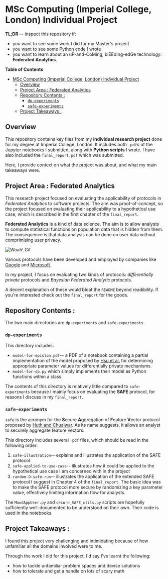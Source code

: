 # MSc Computing (Imperial College, London) Individual Project

**TL;DR** -- inspect this repository if:
* you want to see some work I did for my Master's project
* you want to see some Python code I wrote
* you want to learn about an uP-and-CoMing, blEEdIng-edGe technology: **Federated Analytics**.

**Table of Contents**
- [MSc Computing (Imperial College, London) Individual Project](#msc-computing-imperial-college-london-individual-project)
  - [Overview](#overview)
  - [Project Area : Federated Analytics](#project-area--federated-analytics)
  - [Repository Contents :](#repository-contents-)
    - [`dp-experiments`](#dp-experiments)
    - [`safe-experiments`](#safe-experiments)
  - [Project Takeaways :](#project-takeaways-)

## Overview

This repository contains key files from my **individual research project** done for my degree at Imperial College, London. It includes both `.pdf`s of the Jupyter notebooks I submitted, along with **Python scripts** I wrote. I have also included the `final_report.pdf` which was submitted.

Here, I provide context on what the project was about, and what my main takeaways were.

## Project Area : Federated Analytics

This research project focused on evaluating the applicability of protocols in *Federated Analytics* to software projects. The aim was proof-of-concept, so the project focused on evaluating their applicability to a hypothetical use case, which is described in the first chapter of the `final_report`. 

**Federated Analytics** is a kind of data science. The aim is to allow analysts to compute statistical functions on population data that is hidden from them. The consequence is that data analysis can be done on user data without comprimising user privacy. 

![Woah! Gif](https://media.giphy.com/media/oYtVHSxngR3lC/giphy.gif)

Various protocols have been developed and employed by companies like [Google](https://ai.googleblog.com/2020/05/federated-analytics-collaborative-data.html) and [Microsoft](https://www.microsoft.com/en-us/research/blog/collecting-telemetry-data-privately/).

In my project, I focus on evaluating two kinds of protocols: *differentially private* protocols and *Bayesian Federated Analytic* protocols. 

A decent explanation of these would bloat the `README` beyond readibility. If you're interested check out the `final_report` for the goods.  

## Repository Contents :

The two main directories are `dp-experiments` and `safe-experiments`. 

### `dp-experiments` 

This directory includes:
* `model-for-epislon.pdf`-- a PDF of a notebook containing a partial implementation of the model proposed by [Hsu et al.](https://ieeexplore.ieee.org/document/6957125) for determining appropriate parameter values for differentially private mechanisms.
* `model-for-dp.py` which simply implements their model as Python functions within a class.

The contents of this directory is relatively little compared to `safe-experiments` because I mainly focus on evaluating the **SAFE** protocol, for reasons I discuss in my `final_report`.

### `safe-experiments`

`safe` is the acronym for the **S**ecure **A**ggregation of **F**eature **V**ector protocol proposed by [Huth and Chualwar](https://arxiv.org/abs/2107.13640). As its name suggests, it allows an analyst to securely aggregate feature vectors. 

This directory includes several `.pdf` files, which should be read in the following order:
1. `safe-illustration`-- explains and illustrates the application of the SAFE protocol
2. `safe-applied-to-use-case`-- illustrates how it could be applied to the hypothetical use case I am concerned with in the project
3. `random-D-safe-run`-- illustrates the application of the extended SAFE protocol I suggest in Chapter 4 of the `final_report`. The basic idea was to make the SAFE protocol more secure by randomizing a key parameter value, effectively limiting information flow for analysts. 

The `MoodAppUser.py` and `secure_SAFE_utils.py` scripts are hopefully sufficiently well-documented to be understood on their own. Their code is used in the notebooks.

## Project Takeaways :

I found this project very challenging and intimidating because of how unfamiliar all the domains involved were to me. 

Through the work I did for this project, I'd say I've learnt the following:
* how to tackle unfamiliar problem spaces and devise solutions
* how to tolerate and get a handle on lots of scary math


